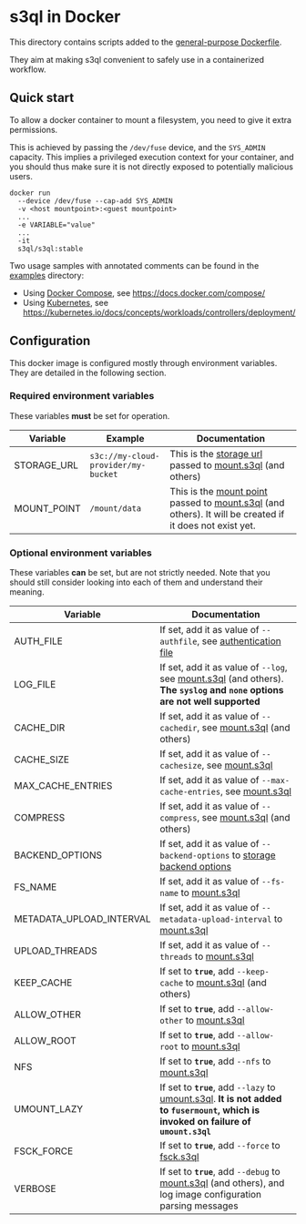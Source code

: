 # s3ql in Docker

This directory contains scripts added to the [general-purpose Dockerfile](../../Dockerfile).

They aim at making s3ql convenient to safely use in a containerized workflow.

## Quick start

To allow a docker container to mount a filesystem, you need to give it extra permissions.

This is achieved by passing the `/dev/fuse` device, and the `SYS_ADMIN` capacity. This implies a
privileged execution context for your container, and you should thus make sure it is not directly
exposed to potentially malicious users.

    docker run
      --device /dev/fuse --cap-add SYS_ADMIN
      -v <host mountpoint>:<guest mountpoint>
      ...
      -e VARIABLE="value"
      ...
      -it
      s3ql/s3ql:stable

Two usage samples with annotated comments can be found in the [examples](examples) directory:
- Using [Docker Compose](examples/docker-compose.yml), see https://docs.docker.com/compose/
- Using [Kubernetes](examples/deployment.yml), see https://kubernetes.io/docs/concepts/workloads/controllers/deployment/

## Configuration

This docker image is configured mostly through environment variables. They are detailed in the following section.

### Required environment variables

These variables **must** be set for operation.

| Variable    | Example                             | Documentation
|---	      |---                                  |---
| STORAGE_URL | `s3c://my-cloud-provider/my-bucket` | This is the [storage url](https://www.rath.org/s3ql-docs/backends.html) passed to [mount.s3ql](https://www.rath.org/s3ql-docs/mount.html) (and others)
| MOUNT_POINT | `/mount/data`                       | This is the [mount point](https://www.rath.org/s3ql-docs/mount.html) passed to [mount.s3ql](https://www.rath.org/s3ql-docs/mount.html) (and others). It will be created if it does not exist yet.

### Optional environment variables

These variables **can** be set, but are not strictly needed. Note that you should still consider looking into each of them and understand their meaning.

| Variable                 | Documentation
|---                       |---
| AUTH_FILE                | If set, add it as value of `--authfile`, see [authentication file](https://www.rath.org/s3ql-docs/authinfo.html)
| LOG_FILE                 | If set, add it as value of `--log`, see [mount.s3ql](https://www.rath.org/s3ql-docs/mount.html) (and others). **The `syslog` and `none` options are not well supported**
| CACHE_DIR                | If set, add it as value of `--cachedir`, see [mount.s3ql](https://www.rath.org/s3ql-docs/mount.html) (and others)
| CACHE_SIZE               | If set, add it as value of `--cachesize`, see [mount.s3ql](https://www.rath.org/s3ql-docs/mount.html)
| MAX_CACHE_ENTRIES        | If set, add it as value of `--max-cache-entries`, see [mount.s3ql](https://www.rath.org/s3ql-docs/mount.html)
| COMPRESS                 | If set, add it as value of `--compress`, see [mount.s3ql](https://www.rath.org/s3ql-docs/mount.html) (and others)
| BACKEND_OPTIONS          | If set, add it as value of `--backend-options` to [storage backend options](https://www.rath.org/s3ql-docs/backends.html)
| FS_NAME                  | If set, add it as value of `--fs-name` to [mount.s3ql](https://www.rath.org/s3ql-docs/mount.html)
| METADATA_UPLOAD_INTERVAL | If set, add it as value of `--metadata-upload-interval` to [mount.s3ql](https://www.rath.org/s3ql-docs/mount.html)
| UPLOAD_THREADS           | If set, add it as value of `--threads` to [mount.s3ql](https://www.rath.org/s3ql-docs/mount.html)
| KEEP_CACHE               | If set to **`true`**, add `--keep-cache` to [mount.s3ql](https://www.rath.org/s3ql-docs/mount.html) (and others)
| ALLOW_OTHER              | If set to **`true`**, add `--allow-other` to [mount.s3ql](https://www.rath.org/s3ql-docs/mount.html)
| ALLOW_ROOT               | If set to **`true`**, add `--allow-root` to [mount.s3ql](https://www.rath.org/s3ql-docs/mount.html)
| NFS                      | If set to **`true`**, add `--nfs` to [mount.s3ql](https://www.rath.org/s3ql-docs/mount.html)
| UMOUNT_LAZY              | If set to **`true`**, add `--lazy` to [umount.s3ql](https://www.rath.org/s3ql-docs/umount.html). **It is not added to `fusermount`, which is invoked on failure of `umount.s3ql`**
| FSCK_FORCE               | If set to **`true`**, add `--force` to [fsck.s3ql](https://www.rath.org/s3ql-docs/fsck.html#checking-and-repairing-internal-file-system-errors)
| VERBOSE                  | If set to **`true`**, add `--debug` to [mount.s3ql](https://www.rath.org/s3ql-docs/mount.html) (and others), and log image configuration parsing messages
